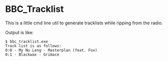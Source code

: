 BBC_Tracklist
===


This is a little cmd line util to generate tracklists while ripping from the radio.

Output is like:
```
$ bbc_tracklist.exe
Track list is as follows:
0:0 - My Nu Leng - Masterplan (feat. Fox)
0:1 - Blackwax - Grimace
```

